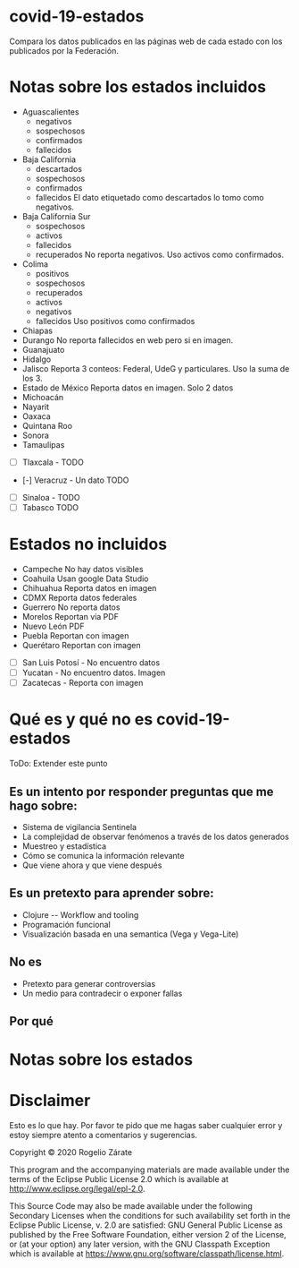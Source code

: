 # covid-19-estados

Compara los datos publicados en las páginas web de cada estado con los publicados por la Federación.

# Notas sobre los estados incluidos

- Aguascalientes
  - negativos
  - sospechosos
  - confirmados
  - fallecidos
- Baja California
  - descartados
  - sospechosos
  - confirmados
  - fallecidos
  El dato etiquetado como descartados lo tomo como negativos.
- Baja California Sur
  - sospechosos
  - activos
  - fallecidos
  - recuperados
  No reporta negativos. Uso activos como confirmados.
- Colima
  - positivos 
  - sospechosos
  - recuperados
  - activos
  - negativos
  - fallecidos
  Uso positivos como confirmados
- Chiapas
- Durango
  No reporta fallecidos en web pero si en imagen.
- Guanajuato
- Hidalgo
- Jalisco
  Reporta 3 conteos: Federal, UdeG y particulares.
  Uso la suma de los 3.
- Estado de México
  Reporta datos en imagen. Solo 2 datos
- Michoacán
- Nayarit
- Oaxaca
- Quintana Roo
- Sonora
- Tamaulipas
- [ ] Tlaxcala - TODO
- [-] Veracruz - Un dato TODO
- [ ] Sinaloa - TODO
- [ ] Tabasco TODO

# Estados no incluidos

  
- Campeche
  No hay datos visibles
- Coahuila
  Usan google Data Studio
- Chihuahua
  Reporta datos en imagen
- CDMX
  Reporta datos federales
- Guerrero
  No reporta datos
- Morelos
  Reportan via PDF
- Nuevo León
  PDF
- Puebla
  Reportan con imagen
- Querétaro
  Reportan con imagen
- [ ] San Luis Potosí - No encuentro datos
- [ ] Yucatan - No encuentro datos. Imagen
- [ ] Zacatecas - Reporta con imagen

# Qué es y qué no es covid-19-estados

ToDo: Extender este punto

## Es un intento por responder preguntas que me hago sobre:
- Sistema de vigilancia Sentinela
- La complejidad de observar fenómenos a través de los datos generados
- Muestreo y estadística
- Cómo se comunica la información relevante
- Que viene ahora y que viene después

## Es un pretexto para aprender sobre:
- Clojure
-- Workflow and tooling
- Programación funcional
- Visualización basada en una semantica (Vega y Vega-Lite)

## No es
- Pretexto para generar controversias
- Un medio para contradecir o exponer fallas

## Por qué

# Notas sobre los estados

# Disclaimer
Esto es lo que hay.
Por favor te pido que me hagas saber cualquier error y estoy siempre atento a comentarios y sugerencias.


Copyright © 2020 Rogelio Zárate

This program and the accompanying materials are made available under the
terms of the Eclipse Public License 2.0 which is available at
http://www.eclipse.org/legal/epl-2.0.

This Source Code may also be made available under the following Secondary
Licenses when the conditions for such availability set forth in the Eclipse
Public License, v. 2.0 are satisfied: GNU General Public License as published by
the Free Software Foundation, either version 2 of the License, or (at your
option) any later version, with the GNU Classpath Exception which is available
at https://www.gnu.org/software/classpath/license.html.
